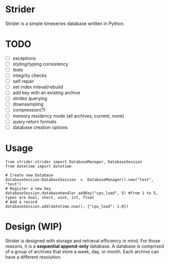# Strider
Strider is a simple timeseries database written in Python.
# TODO
 - [ ] exceptions
 - [ ] styling/typing consistency
 - [ ] tests
 - [ ] integrity checks
 - [ ] self repair
 - [ ] set index inteval/rebuild
 - [ ] add key with an existing archive
 - [ ] strides querying
 - [ ] downsampling
 - [ ] compression(?)
 - [ ] memory residency mode (all archives, current, none)
 - [ ] query return formats
 - [ ] database creation options
# Usage

    from strider.strider import DatabaseManager, DatabaseSession
    from datetime import datetime
    
    # Create new Database
    databaseSession:DatabaseSession  =  DatabaseManager().new("test", "test")
    # Register a new key
    databaseSession.databaseHandler.addKey("cpu_load", 5) #from 1 to 5, types are bool, short, uint, int, float
    # Add a record
    databaseSession.add(datetime.now(), {"cpu_load": 1.0})
    

# Design (WIP)
Strider is designed with storage and retrieval efficiency in mind. For those reasons, it is a **sequential append-only** database. A database is comprised of a group of archives that store a week, day, or month. Each archive can have a different resolution.